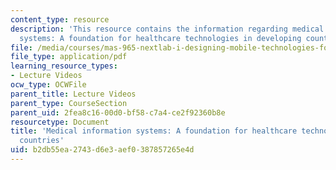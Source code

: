 ```yaml
---
content_type: resource
description: 'This resource contains the information regarding medical information
  systems: A foundation for healthcare technologies in developing countries.'
file: /media/courses/mas-965-nextlab-i-designing-mobile-technologies-for-the-next-billion-users-fall-2008/b2db55ea2743d6e3aef0387857265e4d_MITMAS_965F08_Lec14_bc.pdf
file_type: application/pdf
learning_resource_types:
- Lecture Videos
ocw_type: OCWFile
parent_title: Lecture Videos
parent_type: CourseSection
parent_uid: 2fea8c16-00d0-bf58-c7a4-ce2f92360b8e
resourcetype: Document
title: 'Medical information systems: A foundation for healthcare technologies in developing
  countries'
uid: b2db55ea-2743-d6e3-aef0-387857265e4d
---
```

